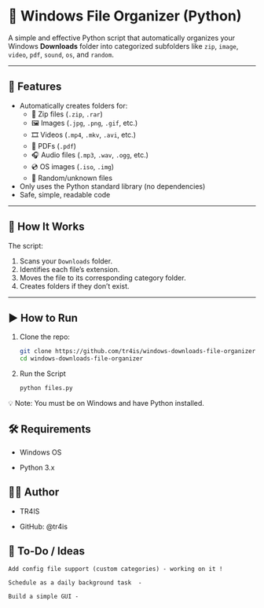 # 🧹 Windows File Organizer (Python)

A simple and effective Python script that automatically organizes your Windows **Downloads** folder into categorized subfolders like `zip`, `image`, `video`, `pdf`, `sound`, `os`, and `random`.

---

## 🚀 Features

- Automatically creates folders for:
  - 📁 Zip files (`.zip`, `.rar`)
  - 🖼️ Images (`.jpg`, `.png`, `.gif`, etc.)
  - 🎞️ Videos (`.mp4`, `.mkv`, `.avi`, etc.)
  - 📄 PDFs (`.pdf`)
  - 🎧 Audio files (`.mp3`, `.wav`, `.ogg`, etc.)
  - 💿 OS images (`.iso`, `.img`)
  - 🧪 Random/unknown files
- Only uses the Python standard library (no dependencies)
- Safe, simple, readable code

---

## 📂 How It Works

The script:
1. Scans your `Downloads` folder.
2. Identifies each file’s extension.
3. Moves the file to its corresponding category folder.
4. Creates folders if they don’t exist.

---

## ▶️ How to Run

1. Clone the repo:
   ```bash
   git clone https://github.com/tr4is/windows-downloads-file-organizer.git
   cd windows-downloads-file-organizer
2. Run the Script
   ```bash
   python files.py

💡 Note: You must be on Windows and have Python installed.

## 🛠 Requirements

  - Windows OS

  - Python 3.x

## 🙋‍♂️ Author

  - TR4IS

  - GitHub: @tr4is

## 📝 To-Do / Ideas

    Add config file support (custom categories) - working on it !

    Schedule as a daily background task  - 

    Build a simple GUI -

